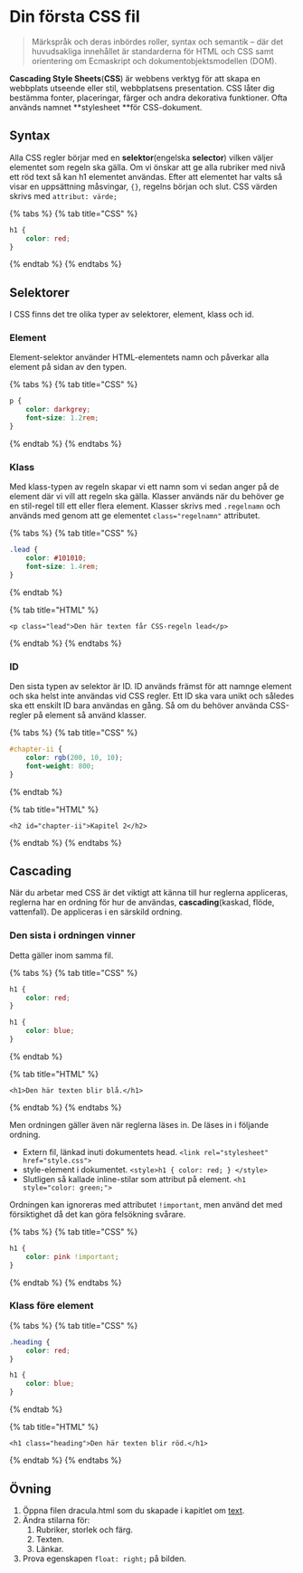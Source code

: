 # Din första CSS fil

> Märkspråk och deras inbördes roller, syntax och semantik – där det huvudsakliga innehållet är standarderna för HTML och CSS samt orientering om Ecmaskript och dokumentobjektsmodellen (DOM).

**Cascading Style Sheets**(**CSS**) är webbens verktyg för att skapa en webbplats utseende eller stil, webbplatsens presentation. CSS låter dig bestämma fonter, placeringar, färger och andra dekorativa funktioner. Ofta används namnet **stylesheet **för CSS-dokument.

## Syntax

Alla CSS regler börjar med en **selektor**(engelska **selector**) vilken väljer elementet som regeln ska gälla. Om vi önskar att ge alla rubriker med nivå ett röd text så kan h1 elementet användas. Efter att elementet har valts så visar en uppsättning måsvingar, `{}`, regelns början och slut. CSS värden skrivs med `attribut: värde;`

{% tabs %}
{% tab title="CSS" %}
```css
h1 {
    color: red;
}
```
{% endtab %}
{% endtabs %}

## Selektorer

I CSS finns det tre olika typer av selektorer, element, klass och id.

### Element

Element-selektor använder HTML-elementets namn och påverkar alla element på sidan av den typen.

{% tabs %}
{% tab title="CSS" %}
```css
p {
    color: darkgrey;
    font-size: 1.2rem;
}
```
{% endtab %}
{% endtabs %}

### Klass

Med klass-typen av regeln skapar vi ett namn som vi sedan anger på de element där vi vill att regeln ska gälla. Klasser används när du behöver ge en stil-regel till ett eller flera element. Klasser skrivs med `.regelnamn` och används med genom att ge elementet `class="regelnamn"` attributet.

{% tabs %}
{% tab title="CSS" %}
```css
.lead {
    color: #101010;
    font-size: 1.4rem;
}
```
{% endtab %}

{% tab title="HTML" %}
```markup
<p class="lead">Den här texten får CSS-regeln lead</p>
```
{% endtab %}
{% endtabs %}

### ID

Den sista typen av selektor är ID. ID används främst för att namnge element och ska helst inte användas vid CSS regler. Ett ID ska vara unikt och således ska ett enskilt ID bara användas en gång. Så om du behöver använda CSS-regler på element så använd klasser.

{% tabs %}
{% tab title="CSS" %}
```css
#chapter-ii {
    color: rgb(200, 10, 10);
    font-weight: 800;
}
```
{% endtab %}

{% tab title="HTML" %}
```markup
<h2 id="chapter-ii">Kapitel 2</h2>
```
{% endtab %}
{% endtabs %}

## Cascading

När du arbetar med CSS är det viktigt att känna till hur reglerna appliceras, reglerna har en ordning för hur de användas, **cascading**(kaskad, flöde, vattenfall). De appliceras i en särskild ordning.

### Den sista i ordningen vinner

Detta gäller inom samma fil.

{% tabs %}
{% tab title="CSS" %}
```css
h1 {
    color: red;
}

h1 {
    color: blue;
}
```
{% endtab %}

{% tab title="HTML" %}
```markup
<h1>Den här texten blir blå.</h1>
```
{% endtab %}
{% endtabs %}

Men ordningen gäller även när reglerna läses in. De läses in i följande ordning.

* Extern fil, länkad inuti dokumentets head. `<link rel="stylesheet" href="style.css">`
* style-element i dokumentet. `<style>h1 { color: red; } </style>`
* Slutligen så kallade inline-stilar som attribut på element. `<h1 style="color: green;">`

Ordningen kan ignoreras med attributet `!important`, men använd det med försiktighet då det kan göra felsökning svårare.

{% tabs %}
{% tab title="CSS" %}
```css
h1 {
    color: pink !important;
}
```
{% endtab %}
{% endtabs %}

### Klass före element

{% tabs %}
{% tab title="CSS" %}
```css
.heading {
    color: red;
}

h1 {
    color: blue;
}
```
{% endtab %}

{% tab title="HTML" %}
```markup
<h1 class="heading">Den här texten blir röd.</h1>
```
{% endtab %}
{% endtabs %}

## Övning

1. Öppna filen dracula.html som du skapade i kapitlet om [text](../html/text.md#oevning).
2. Ändra stilarna för:
   1. Rubriker, storlek och färg.
   2. Texten.
   3. Länkar.
3. Prova egenskapen `float: right;` på bilden.
